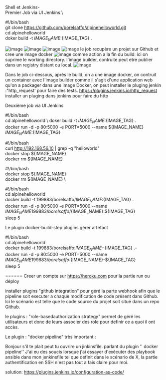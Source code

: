 
Shell et Jenkins- \
Premier Job via UI Jenkins \

#!/bin/bash \
git clone https://github.com/borelsaffo/alpinehelloworld.git \
cd alpinehelloworld  \
doker build -t ${IMAGE_NAME}:${IMAGE_TAG} . 

![image](https://user-images.githubusercontent.com/27947973/204240822-19fd57e3-ccb1-453f-9e2d-a4507d618032.png)
![image](https://user-images.githubusercontent.com/27947973/204242225-559ec930-4ae1-4c86-a3b4-e4ea730438e6.png)
![image](https://user-images.githubusercontent.com/27947973/204242284-032cb514-f7ed-47c7-b679-fdba008f6ecd.png)
![image](https://user-images.githubusercontent.com/27947973/204242448-1816b3ce-dcef-460d-bff5-3a36f16d2641.png)
le job recupère un projet sur Github et cree une image docker
![image](https://user-images.githubusercontent.com/27947973/204242613-4d1c7ff5-64f1-4456-bf07-bfa2db70beb5.png)
comme action a la fin du build: ici on suprime le working directory.
l'image builder, contruite peut etre publier dans un registry distant ou local.
![image](https://user-images.githubusercontent.com/27947973/204243627-3742d2a2-29d4-4c50-ac17-690815cac0d7.png)




Dans le job ci-dessous, après le build, on a une image docker, on contruit un container avec l'image builder
comme il s'agit d'une application web qu'on a packager dans une image Docker, on peut installer le pluging jenkin :"http_request' pour faire des tests.
https://plugins.jenkins.io/http_request   installer un pluging dans jenkins  pour faire du http

Deuxième job via UI Jenkins

#!/bin/bash \
cd alpinehelloworld \ 
doker build -t ${IMAGE_NAME}:${IMAGE_TAG} . \
docker run -d -p 80:5000 -e PORT=5000 --name ${IMAGE_NAME} ${IMAGE_NAME}:${IMAGE_TAG}


#!/bin/bash   \
curl  http://192.168.56.10  | grep -q "helloworld" \
docker stop ${IMAGE_NAME}  \
docker rm ${IMAGE_NAME} 

#!/bin/bash \
docker stop ${IMAGE_NAME}  \
docker rm ${IMAGE_NAME}  \



#!/bin/bash \
cd alpinehelloworld  \
docker build -t 199883/borelsaffo/${IMAGE_NAME}:${IMAGE_TAG} . \
docker run -d -p 80:5000 -e PORT=5000 --name ${IMAGE_NAME} 199883/borelsaffo/${IMAGE_NAME}:${IMAGE_TAG} \
sleep 5




Le plugin  docker-build-step      plugins gérer artefact

#!/bin/bash  \
cd alpinehelloworld  \
docker build -t 199883/borelsaffo:${IMAGE_NAME}-${IMAGE_TAG} .- \
docker run -d -p 80:5000 -e PORT=5000 --name ${IMAGE_NAME} 199883/borelsaffo:${IMAGE_NAME}-${IMAGE_TAG} \
sleep 5


====== Creer un compte sur https://heroku.com   pour la partie run ou déploy


installer plugins "github integration"    pour géré la parte webhook afin que le pipeline soit executer a chaque modification de code présent dans Github.
Ici le scénario est telle que le code source du projet soit situé dans un repo Github.


le plugins : "role-basedauthorization strategy"  permet de géré les utilisateurs et donc de leurs associer des role pour definir ce a quoi il ont accès.


Le plugin : "docker pipeline" très important : 

Bonjour 
s'il te plait peut tu ouvrire un jinkinsfile. 
parlant du plugin '' docker pipeline'' J'ai eu des soucis lorsque j'ai essayer d'exécuter des playbook ansible dans mon jenkinsfile
tel que définit dans le scénario de X, la partie authentification en SSH n'est pas tout a fais claire pour moi.

solution:    https://plugins.jenkins.io/configuration-as-code/
